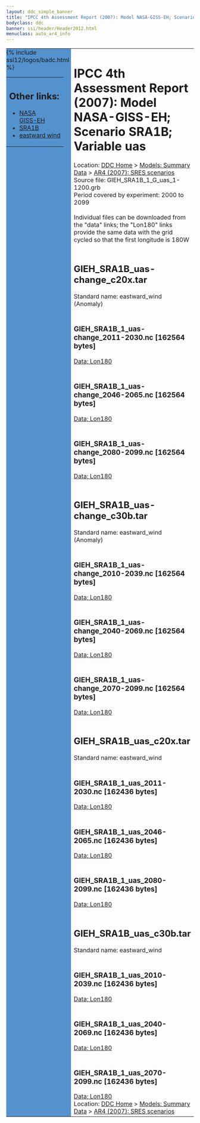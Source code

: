 ```yaml
---
layout: ddc_simple_banner
title: "IPCC 4th Assessment Report (2007): Model NASA-GISS-EH; Scenario SRA1B; Variable uas"
bodyclass: ddc
banner: ssi/header/Header2012.html
menuclass: auto_ar4_info
---
```



<table width="100%" border="0" cellspacing="0" cellpadding="0" style="border-collapse: collapse;">
<tr style="margin:0;padding:0;border:0;">
<td style="margin:0;padding:0;border:0;height:1pt;width:150pt;background:#5492CD;" valign="top" >

<div id="lh-col2" class="auto_ar4_info">
<table class="menumain" bgcolor="#5492CD" cellspacing="0" width="100%" border="0">
<tr><td>
<h2> Other links:</h2>
<ul>
<li><a href="/auto/ar4/model-NASA-GISS-EH.html">NASA<br/>GISS-EH</a></li>
<li><a href="/auto/ar4/scenario-SRA1B.html">SRA1B</a></li>
<li><a href="/auto/ar4/var-eastward_wind.html">eastward wind</a></li>
</ul>
</td></tr>
{% include ssi12/logos/badc.html %}
</table>
</div>
</td>
<td><h1>IPCC 4th Assessment Report (2007): Model NASA-GISS-EH; Scenario SRA1B; Variable uas</h1>

<!-- Breadcrumb1 -->
<div id="breadcrumb1" align="left">
Location: <a href="/index.html">DDC Home</a> > <a href="/sim/gcm_clim/">Models: Summary Data</a>
> <a href="/sim/gcm_clim/SRES_AR4/index.html">AR4 (2007): SRES scenarios</a>
</div>
<!-- End of Breadcrumb1 -->Source file: GIEH_SRA1B_1_G_uas_1-1200.grb
<br/>
Period covered by experiment: 2000 to 2099<br/>
<br/>Individual files can be downloaded from the "data" links; the "Lon180" links provide the same data
         with the grid cycled so that the first longitude is 180W<br/>
<br/><h2>GIEH_SRA1B_uas-change_c20x.tar</h2>
Standard name: eastward_wind (Anomaly)<br>
<br/><h3>GIEH_SRA1B_1_uas-change_2011-2030.nc [162564 bytes]</h3>
<a href="http://apps.ipcc-data.org/cgi-bin/downl/ar4_nc/uas/GIEH_SRA1B_1_uas-change_2011-2030.nc">Data; </a><a href="http://apps.ipcc-data.org/cgi-bin/downl/ar4_nc/uas/GIEH_SRA1B_1_uas-change_2011-2030.cyto180.nc"> Lon180</a><br/>
<br/><h3>GIEH_SRA1B_1_uas-change_2046-2065.nc [162564 bytes]</h3>
<a href="http://apps.ipcc-data.org/cgi-bin/downl/ar4_nc/uas/GIEH_SRA1B_1_uas-change_2046-2065.nc">Data; </a><a href="http://apps.ipcc-data.org/cgi-bin/downl/ar4_nc/uas/GIEH_SRA1B_1_uas-change_2046-2065.cyto180.nc"> Lon180</a><br/>
<br/><h3>GIEH_SRA1B_1_uas-change_2080-2099.nc [162564 bytes]</h3>
<a href="http://apps.ipcc-data.org/cgi-bin/downl/ar4_nc/uas/GIEH_SRA1B_1_uas-change_2080-2099.nc">Data; </a><a href="http://apps.ipcc-data.org/cgi-bin/downl/ar4_nc/uas/GIEH_SRA1B_1_uas-change_2080-2099.cyto180.nc"> Lon180</a><br/>
<br/><h2>GIEH_SRA1B_uas-change_c30b.tar</h2>
Standard name: eastward_wind (Anomaly)<br>
<br/><h3>GIEH_SRA1B_1_uas-change_2010-2039.nc [162564 bytes]</h3>
<a href="http://apps.ipcc-data.org/cgi-bin/downl/ar4_nc/uas/GIEH_SRA1B_1_uas-change_2010-2039.nc">Data; </a><a href="http://apps.ipcc-data.org/cgi-bin/downl/ar4_nc/uas/GIEH_SRA1B_1_uas-change_2010-2039.cyto180.nc"> Lon180</a><br/>
<br/><h3>GIEH_SRA1B_1_uas-change_2040-2069.nc [162564 bytes]</h3>
<a href="http://apps.ipcc-data.org/cgi-bin/downl/ar4_nc/uas/GIEH_SRA1B_1_uas-change_2040-2069.nc">Data; </a><a href="http://apps.ipcc-data.org/cgi-bin/downl/ar4_nc/uas/GIEH_SRA1B_1_uas-change_2040-2069.cyto180.nc"> Lon180</a><br/>
<br/><h3>GIEH_SRA1B_1_uas-change_2070-2099.nc [162564 bytes]</h3>
<a href="http://apps.ipcc-data.org/cgi-bin/downl/ar4_nc/uas/GIEH_SRA1B_1_uas-change_2070-2099.nc">Data; </a><a href="http://apps.ipcc-data.org/cgi-bin/downl/ar4_nc/uas/GIEH_SRA1B_1_uas-change_2070-2099.cyto180.nc"> Lon180</a><br/>
<br/><h2>GIEH_SRA1B_uas_c20x.tar</h2>
Standard name: eastward_wind<br>
<br/><h3>GIEH_SRA1B_1_uas_2011-2030.nc [162436 bytes]</h3>
<a href="http://apps.ipcc-data.org/cgi-bin/downl/ar4_nc/uas/GIEH_SRA1B_1_uas_2011-2030.nc">Data; </a><a href="http://apps.ipcc-data.org/cgi-bin/downl/ar4_nc/uas/GIEH_SRA1B_1_uas_2011-2030.cyto180.nc"> Lon180</a><br/>
<br/><h3>GIEH_SRA1B_1_uas_2046-2065.nc [162436 bytes]</h3>
<a href="http://apps.ipcc-data.org/cgi-bin/downl/ar4_nc/uas/GIEH_SRA1B_1_uas_2046-2065.nc">Data; </a><a href="http://apps.ipcc-data.org/cgi-bin/downl/ar4_nc/uas/GIEH_SRA1B_1_uas_2046-2065.cyto180.nc"> Lon180</a><br/>
<br/><h3>GIEH_SRA1B_1_uas_2080-2099.nc [162436 bytes]</h3>
<a href="http://apps.ipcc-data.org/cgi-bin/downl/ar4_nc/uas/GIEH_SRA1B_1_uas_2080-2099.nc">Data; </a><a href="http://apps.ipcc-data.org/cgi-bin/downl/ar4_nc/uas/GIEH_SRA1B_1_uas_2080-2099.cyto180.nc"> Lon180</a><br/>
<br/><h2>GIEH_SRA1B_uas_c30b.tar</h2>
Standard name: eastward_wind<br>
<br/><h3>GIEH_SRA1B_1_uas_2010-2039.nc [162436 bytes]</h3>
<a href="http://apps.ipcc-data.org/cgi-bin/downl/ar4_nc/uas/GIEH_SRA1B_1_uas_2010-2039.nc">Data; </a><a href="http://apps.ipcc-data.org/cgi-bin/downl/ar4_nc/uas/GIEH_SRA1B_1_uas_2010-2039.cyto180.nc"> Lon180</a><br/>
<br/><h3>GIEH_SRA1B_1_uas_2040-2069.nc [162436 bytes]</h3>
<a href="http://apps.ipcc-data.org/cgi-bin/downl/ar4_nc/uas/GIEH_SRA1B_1_uas_2040-2069.nc">Data; </a><a href="http://apps.ipcc-data.org/cgi-bin/downl/ar4_nc/uas/GIEH_SRA1B_1_uas_2040-2069.cyto180.nc"> Lon180</a><br/>
<br/><h3>GIEH_SRA1B_1_uas_2070-2099.nc [162436 bytes]</h3>
<a href="http://apps.ipcc-data.org/cgi-bin/downl/ar4_nc/uas/GIEH_SRA1B_1_uas_2070-2099.nc">Data; </a><a href="http://apps.ipcc-data.org/cgi-bin/downl/ar4_nc/uas/GIEH_SRA1B_1_uas_2070-2099.cyto180.nc"> Lon180</a><br/>
<!-- Breadcrumb2 -->
<div id="breadcrumb2" align="left">
Location: <a href="/index.html">DDC Home</a> > <a href="/sim/gcm_clim/">Models: Summary Data</a>
> <a href="/sim/gcm_clim/SRES_AR4/index.html">AR4 (2007): SRES scenarios</a>
</div>
<!-- End of Breadcrumb2 --></td></tr></table>

